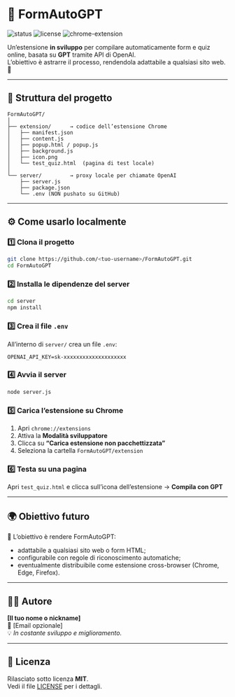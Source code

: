 # 🚀 FormAutoGPT

![status](https://img.shields.io/badge/status-in%20development-yellow)
![license](https://img.shields.io/badge/license-MIT-blue)
![chrome-extension](https://img.shields.io/badge/platform-Chrome-green)

Un’estensione **in sviluppo** per compilare automaticamente form e quiz online, basata su **GPT** tramite API di OpenAI.  
L’obiettivo è astrarre il processo, rendendola adattabile a qualsiasi sito web. 🧠

---

## 🧩 Struttura del progetto

```
FormAutoGPT/
│
├── extension/      → codice dell’estensione Chrome
│   ├── manifest.json
│   ├── content.js
│   ├── popup.html / popup.js
│   ├── background.js
│   ├── icon.png
│   └── test_quiz.html  (pagina di test locale)
│
└── server/         → proxy locale per chiamate OpenAI
    ├── server.js
    ├── package.json
    └── .env (NON pushato su GitHub)
```

---

## ⚙️ Come usarlo localmente

### 1️⃣ Clona il progetto
```bash
git clone https://github.com/<tuo-username>/FormAutoGPT.git
cd FormAutoGPT
```

### 2️⃣ Installa le dipendenze del server
```bash
cd server
npm install
```

### 3️⃣ Crea il file `.env`
All’interno di `server/` crea un file `.env`:
```
OPENAI_API_KEY=sk-xxxxxxxxxxxxxxxxxxxx
```

### 4️⃣ Avvia il server
```bash
node server.js
```

### 5️⃣ Carica l’estensione su Chrome
1. Apri `chrome://extensions`
2. Attiva la **Modalità sviluppatore**
3. Clicca su **“Carica estensione non pacchettizzata”**
4. Seleziona la cartella `FormAutoGPT/extension`

### 6️⃣ Testa su una pagina
Apri `test_quiz.html` e clicca sull’icona dell’estensione → **Compila con GPT**

---

## 🌍 Obiettivo futuro

🔧 L’obiettivo è rendere FormAutoGPT:
- adattabile a qualsiasi sito web o form HTML;
- configurabile con regole di riconoscimento automatiche;
- eventualmente distribuibile come estensione cross-browser (Chrome, Edge, Firefox).

---

## 🧑‍💻 Autore
**[Il tuo nome o nickname]**  
📧 [Email opzionale]  
💡 *In costante sviluppo e miglioramento.*

---

## 🪪 Licenza
Rilasciato sotto licenza **MIT**.  
Vedi il file [LICENSE](LICENSE) per i dettagli.

